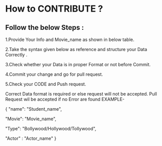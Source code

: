# How to CONTRIBUTE ?
## Follow the below Steps :
1.Provide Your Info and Movie_name as shown in below table.

2.Take the syntax given below as reference and structure your Data Correctly .

3.Check whether your Data is in proper Format or not before Commit.

4.Commit your change and go for pull request.

5.Check your CODE and Push request.

Correct Data format is required or else request will not be accepted.
Pull Request wil be accepted if no Error are found
EXAMPLE-

{
 "name":       "Student_name",
  
  "Movie":      "Movie_name",
  
  "Type": "Bollywood/Hollywood/Tollywood",
  
  "Actor"    : "Actor_name"
  }
